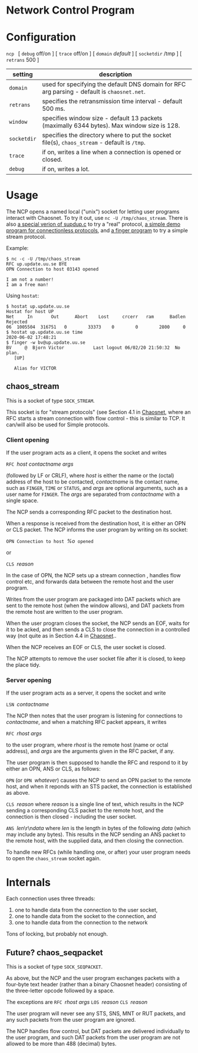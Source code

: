 # Network Control Program

# Configuration

`ncp ` [ `debug` off/on ] [ `trace` off/on ]  [ `domain` *default* ] [ `socketdir` /tmp ] [ `retrans` 500 ]

| setting | description |
| --- | --- |
|`domain`| used for specifying the default DNS domain for RFC arg parsing - default is `chaosnet.net`. |
|`retrans`| specifies the retransmission time interval - default 500 ms.|
|`window`| specifies window size - default 13 packets (maximally 6344 bytes). Max window size is 128.|
|`socketdir`| specifies the directory where to put the socket file(s), `chaos_stream` - default is `/tmp`.|
|`trace`| if on, writes a line when a connection is opened or closed.|
|`debug`| if on, writes a lot.|

# Usage

The NCP opens a named local ("unix") socket for letting user programs interact with Chaosnet.  To try it out, use `nc -U /tmp/chaos_stream`. There is also [a special verion of supdup.c](supdup-patch.tar) to try a "real" protocol,  [a simple demo program for connectionless protocols](hostat.c), and [a finger program](finger.c) to try a simple stream protocol.

Example:
```
$ nc -c -U /tmp/chaos_stream
RFC up.update.uu.se BYE
OPN Connection to host 03143 opened

I am not a number!
I am a free man!
```

Using `hostat`:
```
$ hostat up.update.uu.se
Hostat for host UP
Net 	In       Out      Abort    Lost     crcerr   ram      Badlen   Rejected
06 	1005504  316751   0        33373    0        0        2800     0
$ hostat up.update.uu.se time
2020-06-02 17:48:21
$ finger -w bv@up.update.uu.se
BV     @  Bjorn Victor           Last logout 06/02/20 21:50:32  No plan.
   [UP]

   Alias for VICTOR

```

## chaos_stream

This is a socket of type `SOCK_STREAM`.

This socket is for "stream protocols" (see Section 4.1 in [Chaosnet](https://tumbleweed.nu/r/lm-3/uv/amber.html#Connection-Establishment), where an RFC starts a stream connection with flow control - this is similar to TCP. It can/will also be used for Simple protocols.

### Client opening

If the user program acts as a client, it opens the socket and writes

`RFC `*host* *contactname* *args*

(followed by LF or CRLF), where *host* is either the name or the (octal) address of the host to be contacted, *contactname* is the contact name, such as `FINGER`, `TIME` or `STATUS`, and *args* are optional arguments, such as a user name for `FINGER`. The *args* are separated from *contactname* with a single space.

The NCP sends a corresponding RFC packet to the destination host.

When a response is received from the destination host, it is either an OPN or CLS packet. The NCP informs the user program by writing on its socket:

`OPN Connection to host `*%o*` opened`

or

`CLS `*reason*

In the case of OPN, the NCP sets up a stream connection , handles flow control etc, and forwards data between the remote host and the user program. 

Writes from the user program are packaged into DAT packets which are sent to the remote host (when the window allows), and DAT packets from the remote host are written to the user program.

When the user program closes the socket, the NCP sends an EOF, waits for it to be acked, and then sends a CLS to close the connection in a controlled way (not quite as in Section 4.4 in [Chaosnet](https://tumbleweed.nu/r/lm-3/uv/amber.html#End_002dof_002dData)..

When the NCP receives an EOF or CLS, the user socket is closed.

The NCP attempts to remove the user socket file after it is closed, to keep the place tidy.

### Server opening

If the user program acts as a server, it opens the socket and write

`LSN `*contactname*

The NCP then notes that the user program is listening for connections to *contactname*, and when a matching RFC packet appears, it writes

`RFC `*rhost* *args*

to the user program, where *rhost* is the remote host (name or octal address), and *args* are the arguments given in the RFC packet, if any.

The user program is then supposed to handle the RFC and respond to it by either an OPN, ANS or CLS, as follows:

`OPN` (or `OPN `*whatever*)
causes the NCP to send an OPN packet to the remote host, and when it reponds with an STS packet, the connection is established as above.

`CLS `*reason*
where *reason* is a single line of text, which results in the NCP sending a corresponding CLS packet to the remote host, and the connection is then closed - including the user socket.

`ANS `*len*\r\n*data*
where *len* is the length in bytes of the following *data* (which may include any bytes). This results in the NCP sending an ANS packet to the remote host, with the supplied data, and then closing the connection.


To handle new RFCs (while handling one, or after) your user program needs to open the `chaos_stream` socket again.


# Internals

Each connection uses three threads:
1. one to handle data from the connection to the user socket,
1. one to handle data from the socket to the connection, and
1. one to handle data from the connection to the network

Tons of locking, but probably not enough.

## Future? chaos_seqpacket

This is a socket of type `SOCK_SEQPACKET`.

As above, but the NCP and the user program exchanges packets with a four-byte text header (rather than a binary Chaosnet header) consisting of the three-letter opcode followed by a space.

The exceptions are
`RFC `*rhost* *args*
`LOS `*reason*
`CLS `*reason*

The user program will never see any STS, SNS, MNT or RUT packets, and any such packets from the user program are ignored.

The NCP handles flow control, but DAT packets are delivered individually to the user program, and such DAT packets from the user program are not allowed to be more than 488 (decimal) bytes.
